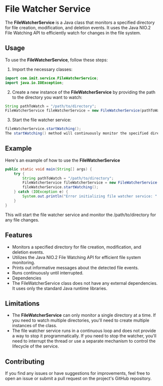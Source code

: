 # File Watcher Service
The **FileWatcherService** is a Java class that monitors a specified directory for file creation, modification, and deletion events. It uses the Java NIO.2 File Watching API to efficiently watch for changes in the file system.

## Usage
To use the **FileWatcherService**, follow these steps:

1.	Import the necessary classes:
```java
import com.imit.service.FileWatcherService;
import java.io.IOException;
```
2.	Create a new instance of the **FileWatcherService** by providing the path to the directory you want to watch:
```java
String pathToWatch = "/path/to/directory";
FileWatcherService fileWatcherService = new FileWatcherService(pathToWatch);
```
3.	Start the file watcher service:
```java
fileWatcherService.startWatching();
The startWatching() method will continuously monitor the specified directory and print out information about any file creation, modification, or deletion events.
```

## Example
Here's an example of how to use the **FileWatcherService**

```java
public static void main(String[] args) {
    try {
        String pathToWatch = "/path/to/directory";
        FileWatcherService fileWatcherService = new FileWatcherService(pathToWatch);
        fileWatcherService.startWatching();
    } catch (IOException e) {
        System.out.println("Error initializing file watcher service: " + e.getMessage());
    }
}
```

This will start the file watcher service and monitor the /path/to/directory for any file changes.

## Features
- Monitors a specified directory for file creation, modification, and deletion events.
- Utilizes the Java NIO.2 File Watching API for efficient file system monitoring.
- Prints out informative messages about the detected file events.
- Runs continuously until interrupted.
- Dependencies
- The FileWatcherService class does not have any external dependencies. It uses only the standard Java runtime libraries.

## Limitations
- The **FileWatcherService** can only monitor a single directory at a time. If you need to watch multiple directories, you'll need to create multiple instances of the class.
- The file watcher service runs in a continuous loop and does not provide a way to stop it programmatically. If you need to stop the watcher, you'll need to interrupt the thread or use a separate mechanism to control the lifecycle of the service.

## Contributing
If you find any issues or have suggestions for improvements, feel free to open an issue or submit a pull request on the project's GitHub repository.
